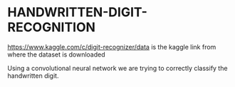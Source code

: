 # HANDWRITTEN-DIGIT-RECOGNITION

https://www.kaggle.com/c/digit-recognizer/data is the kaggle link from where the dataset is downloaded

Using a convolutional neural network we are trying to correctly classify the handwritten digit.
